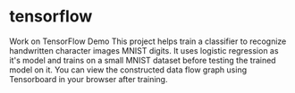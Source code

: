 # tensorflow
Work on TensorFlow Demo
This project helps train a classifier to recognize handwritten character images MNIST digits.
It uses logistic regression as it's model and trains on a small MNIST dataset before testing the trained model on it.
You can view the constructed data flow graph using Tensorboard in your browser after training.
